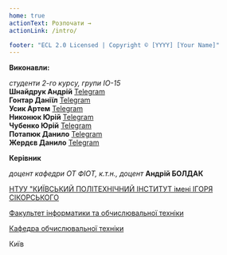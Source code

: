 ```yaml
---
home: true
actionText: Розпочати →
actionLink: /intro/

footer: "ECL 2.0 Licensed | Copyright © [YYYY] [Your Name]"
---
```



**Виконавли:** 

*студенти 2-го курсу, групи ІО-15*<br/>
<span padding-right:5em></span> **Шнайдрук Андрій** <a href="https://t.me/shnaidruk" target="_blank">Telegram</a><br/>
<span padding-right:5em></span> **Гонтар Даніїл** <a href="https://t.me/dadaya23" target="_blank">Telegram</a><br/>
<span padding-right:5em></span> **Усик Артем** <a href="https://t.me/xrtemsk" target="_blank">Telegram</a><br/>
<span padding-right:5em></span> **Никонюк Юрій** <a href="https://t.me/Aqiulance" target="_blank">Telegram</a><br/>
<span padding-right:5em></span> **Чубенко Юрій** <a href="https://t.me/yuvch" target="_blank">Telegram</a><br/>
<span padding-right:5em></span> **Потапюк Данило** <a href="https://t.me/Ky4erok" target="_blank">Telegram</a><br/>
<span padding-right:5em></span> **Жердєв Данило** <a href="https://t.me/borsalin_o" target="_blank">Telegram</a><br/>


**Керівник**

*доцент кафедри ОТ ФІОТ, к.т.н., доцент*<span padding-right:5em></span> **Андрій БОЛДАК** 

[НТУУ "КИЇВСЬКИЙ ПОЛІТЕХНІЧНИЙ ІНСТИТУТ імені ІГОРЯ СІКОРСЬКОГО](https://kpi.ua/)

[Факультет інформатики та обчислювальної техніки](https://fiot.kpi.ua/)

[Кафедра обчислювальної техніки](https://comsys.kpi.ua/)

Київ

